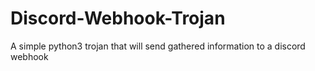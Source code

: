 # Discord-Webhook-Trojan
A simple python3 trojan that will send gathered information to a discord webhook
